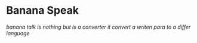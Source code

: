 # Banana Speak

_banana talk is nothing but is a converter it convert a writen para to a differ language_
